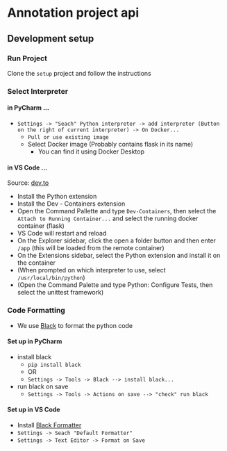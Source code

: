 # Annotation project api

## Development setup
### Run Project

Clone the `setup` project and follow the instructions

### Select Interpreter
#### in PyCharm ...
- `Settings -> "Seach" Python interpreter -> add interpreter (Button on the right of current interpreter) -> On Docker...`
   - `Pull or use existing image`
   - Select Docker image (Probably contains flask in its name)
      - You can find it using Docker Desktop
#### in VS Code ...
Source: [dev.to](https://dev.to/alvarocavalcanti/setting-up-a-python-remote-interpreter-using-docker-1i24)
- Install the Python extension
- Install the Dev - Containers extension
- Open the Command Pallette and type `Dev-Containers`, then select the `Attach to Running Container...` and select the running docker container (flask)
- VS Code will restart and reload
- On the Explorer sidebar, click the open a folder button and then enter `/app` (this will be loaded from the remote container)
- On the Extensions sidebar, select the Python extension and install it on the container
- (When prompted on which interpreter to use, select `/usr/local/bin/python`)
- (Open the Command Palette and type Python: Configure Tests, then select the unittest framework)
### Code Formatting
- We use [Black](https://black.readthedocs.io/en/stable/index.html) to format the python code 
#### Set up in PyCharm
- install black
   - `pip install black` 
   - OR
   - `Settings -> Tools -> Black --> install black...`
- run black on save
   - `Settings -> Tools -> Actions on save --> "check" run black`
#### Set up in VS Code
- Install [Black Formatter](https://marketplace.visualstudio.com/items?itemName=ms-python.black-formatter)
- `Settings -> Seach "Default Formatter"`
- `Settings -> Text Editor -> Format on Save`


